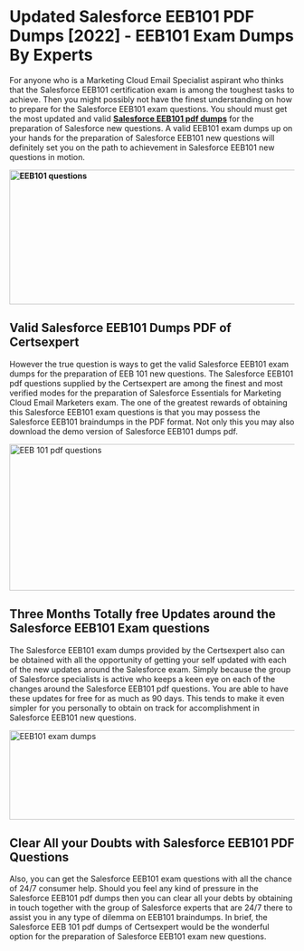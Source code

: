 <h1><strong>Updated Salesforce EEB101 PDF Dumps [2022] - EEB101 Exam Dumps By Experts&nbsp;</strong></h1>
<p><span style="font-weight: 400;">For anyone who is a Marketing Cloud Email Specialist aspirant who thinks that the Salesforce EEB101 certification exam is among the toughest tasks to achieve. Then you might possibly not have the finest understanding on how to prepare for the Salesforce EEB101 exam questions. You should must get the most updated and valid <strong><a href="https://www.certsexpert.com/EEB101-pdf-questions.html">Salesforce EEB101 pdf dumps</a></strong> for the preparation of Salesforce new questions. A valid  EEB101 exam dumps up on your hands for the preparation of Salesforce EEB101 new questions will definitely set you on the path to achievement in Salesforce EEB101 new questions in motion.</span></p>
<p><span style="font-weight: 400;"><strong><img style="display: block; margin-left: auto; margin-right: auto;" src="https://i.ibb.co/QXh983F/73475278-2429792180625311-4586132736837681152-n.jpg" alt="EEB101 questions" width="632" height="238" /></strong></span></p>
<h2><strong>Valid Salesforce EEB101 Dumps PDF of Certsexpert</strong></h2>
<p><span style="font-weight: 400;">However the true question is ways to get the valid Salesforce EEB101 exam dumps for the preparation of EEB 101 new questions. The Salesforce EEB101 pdf questions supplied by the Certsexpert are among the finest and most verified modes for the preparation of Salesforce Essentials for Marketing Cloud Email Marketers exam. The one of the greatest rewards of obtaining this Salesforce EEB101 exam questions is that you may possess the Salesforce EEB101 braindumps in the PDF format. Not only this you may also download the demo version of Salesforce EEB101 dumps pdf.</span></p>
<p><span style="font-weight: 400;"><img style="display: block; margin-left: auto; margin-right: auto;" src="https://i.ibb.co/Jd8hN2L/76714008-3182067705200142-8735104740007870464-n.jpg" alt="EEB 101 pdf questions" width="701" height="259" /></span></p>
<h2><strong>Three Months Totally free Updates around the Salesforce EEB101 Exam questions</strong></h2>
<p><span style="font-weight: 400;">The Salesforce EEB101 exam dumps provided by the Certsexpert also can be obtained with all the opportunity of getting your self updated with each of the new updates around the Salesforce exam. Simply because the group of Salesforce specialists is active who keeps a keen eye on each of the changes around the Salesforce EEB101 pdf questions. You are able to have these updates for free for as much as 90 days. This tends to make it even simpler for you personally to obtain on track for accomplishment in Salesforce EEB101 new questions.</span></p>
<p><span style="font-weight: 400;"><a href="https://www.certsexpert.com/EEB101-pdf-questions.html"><img style="display: block; margin-left: auto; margin-right: auto;" src="https://i.ibb.co/TMnKrkJ/75398236-424489711531572-5064688549987614720-n.jpg" alt="EEB101 exam dumps" width="714" height="158" /></a></span></p>
<h2><strong>Clear All your Doubts with Salesforce EEB101 PDF Questions</strong></h2>
<p>Also, you can get the Salesforce EEB101 exam questions with all the chance of 24/7 consumer help. Should you feel any kind of pressure in the Salesforce EEB101 pdf dumps then you can clear all your debts by obtaining in touch together with the group of Salesforce experts that are 24/7 there to assist you in any type of dilemma on  EEB101 braindumps. In brief, the Salesforce EEB 101 pdf dumps of Certsexpert would be the wonderful option for the preparation of Salesforce EEB101 exam new questions.</p>
